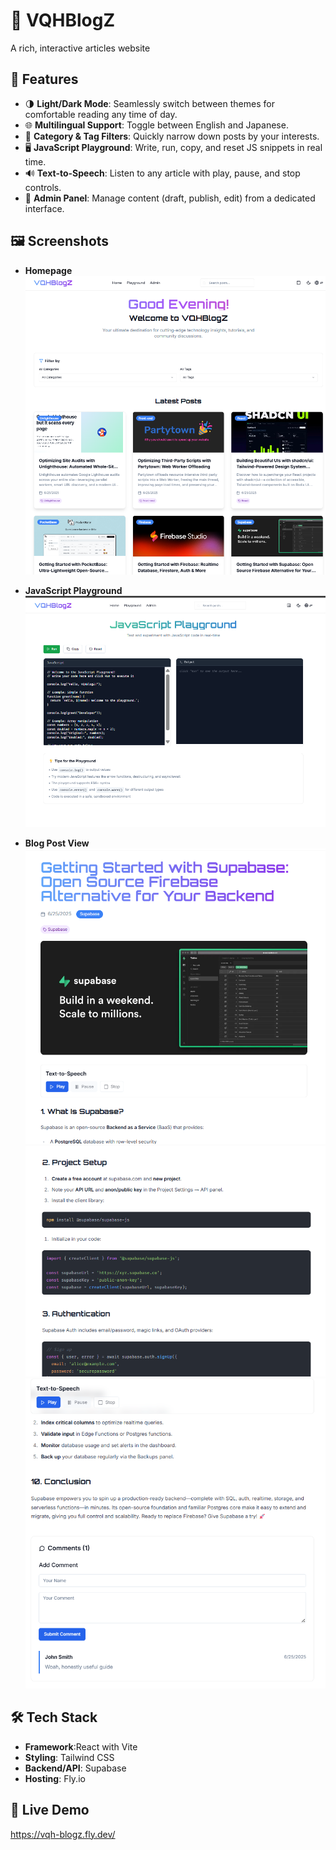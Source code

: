 # 📝 VQHBlogZ

A rich, interactive articles website

## 🚀 Features

- 🌗 **Light/Dark Mode**: Seamlessly switch between themes for comfortable reading any time of day.  
- 🌐 **Multilingual Support**: Toggle between English and Japanese.  
- 📂 **Category & Tag Filters**: Quickly narrow down posts by your interests.  
- 🖥️ **JavaScript Playground**: Write, run, copy, and reset JS snippets in real time.  
- 🔊 **Text-to-Speech**: Listen to any article with play, pause, and stop controls.  
- 🔐 **Admin Panel**: Manage content (draft, publish, edit) from a dedicated interface.  

## 🖼️ Screenshots

- **Homepage**  
  ![Homepage](docs/Homepage.png)

- **JavaScript Playground**  
  ![Playground](docs/Playground.png)

- **Blog Post View**  
  ![Post1](docs/Post1.png)
  ![Post2](docs/Post2.png)
  ![Post3](docs/Post3.png)

## 🛠️ Tech Stack

- **Framework**:React with Vite 
- **Styling**: Tailwind CSS  
- **Backend/API**: Supabase
- **Hosting**: Fly.io   

## 🔗 Live Demo

https://vqh-blogz.fly.dev/
